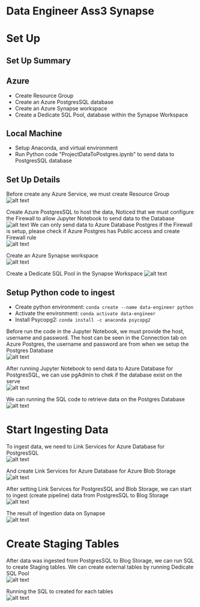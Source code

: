 # Data Engineer Ass3 Synapse


# Set Up
## Set Up Summary
## Azure
- Create Resource Group
- Create an Azure PostgresSQL database
- Create an Azure Synapse workspace
- Create a Dedicate SQL Pool, database within the Synapse Workspace
## Local Machine
- Setup Anaconda, and virtual environment
- Run Python code "ProjectDataToPostgres.ipynb" to send data to PostgresSQL database

## Set Up Details
Before create any Azure Service, we must create Resource Group </br>
![alt text](https://github.com/NgoDuyVu1993/Data_Engineer_Ass3_Synapse/blob/main/image/Create%20Resource%20Group.jpg)

Create Azure PostgresSQL to host the data, Noticed that we must configure the Firewall to allow Jupyter Notebook to send data to the Database </br>
![alt text](https://github.com/NgoDuyVu1993/Data_Engineer_Ass3_Synapse/blob/main/image/Create%20Azure%20PostgreSQL%20Database.png)
We can only send data to Azure Database Postgres if the Firewall is setup, please check if Azure Postgres has Public access and create Firewall rule</br>
![alt text](https://github.com/NgoDuyVu1993/Data_Engineer_Ass3_Synapse/blob/main/image/Allow%20Azure%20Posgres%20Service%20Access.jpg)

Create an Azure Synapse workspace </br>
![alt text](https://github.com/NgoDuyVu1993/Data_Engineer_Ass3_Synapse/blob/main/image/Create%20Azure%20Synapse.png)


Create a Dedicate SQL Pool in the Synapse Workspace
![alt text](https://github.com/NgoDuyVu1993/Data_Engineer_Ass3_Synapse/blob/main/image/Create%20Dedicated%20SQL%20Pool%20for%20Synapse.jpg)

## Setup Python code to ingest 
- Create python environment: `conda create --name data-engineer python` </br>
- Activate the environment: `conda activate data-engineer` </br>
- Install Psycopg2: `conda install -c anaconda psycopg2` </br>

Before run the code in the Jupyter Notebook, we must provide the host, username and password. The host can be seen in the Connection tab on Azure Postgres, the username and password are from when we setup the Postgres Database </br>
![alt text](https://github.com/NgoDuyVu1993/Data_Engineer_Ass3_Synapse/blob/main/image/Send%20Data%20to%20Azure%20Postgres%20from%20Jupyter.png)


After running Jupyter Notebook to send data to Azure Database for PostgresSQL, we can use pgAdmin to chek if the database exist on the serve </br>
![alt text](https://github.com/NgoDuyVu1993/Data_Engineer_Ass3_Synapse/blob/main/image/Set%20up%20pgAdmin.jpg)

We can running the SQL code to retrieve data on the Postgres Database </br>
![alt text](https://github.com/NgoDuyVu1993/Data_Engineer_Ass3_Synapse/blob/main/image/Check%20Data%20on%20Azure%20Postgres.jpg)


# Start Ingesting Data
To ingest data, we need to Link Services for Azure Database for PostgresSQL </br>
![alt text](https://github.com/NgoDuyVu1993/Data_Engineer_Ass3_Synapse/blob/main/image/Set%20Up%20Linked%20Service%20Postgres.jpg)

And create Link Services for Azure Database for Azure Blob Storage </br>
![alt text](https://github.com/NgoDuyVu1993/Data_Engineer_Ass3_Synapse/blob/main/image/Set%20Up%20Linked%20Service%20Blob%20Storage.png)

After setting Link Services for PostgresSQL and Blob Storage, we can start to ingest (create pipeline) data from PostgresSQL to Blog Storage </br>
![alt text](https://github.com/NgoDuyVu1993/Data_Engineer_Ass3_Synapse/blob/main/image/Create%20Pipeline%20and%20Ingest%20Data.png)

The result of Ingestion data on Synapse </br>
![alt text](https://github.com/NgoDuyVu1993/Data_Engineer_Ass3_Synapse/blob/main/image/Ingest%20data%20into%20Synapse.jpg)

# Create Staging Tables
After data was ingested from PostgresSQL to Blog Storage, we can run SQL to create Staging tables. We can create external tables by running Dedicate SQL Pool </br>
![alt text](https://github.com/NgoDuyVu1993/Data_Engineer_Ass3_Synapse/blob/main/image/Create%20Staging%20External%20Tables.jpg)

Running the SQL to created for each tables </br>
![alt text](https://github.com/NgoDuyVu1993/Data_Engineer_Ass3_Synapse/blob/main/image/Staging%20Tables.jpg)